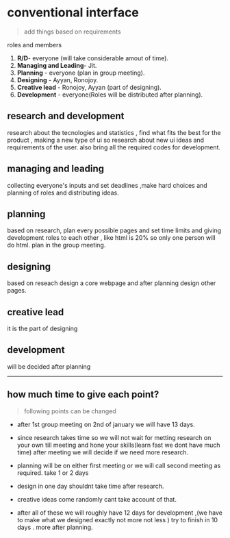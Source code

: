 # conventional  interface
> add things based on requirements

roles and members 
1. **R/D**- everyone (will take considerable amout of time). 
2. **Managing and Leading**- Jit.
3. **Planning** - everyone (plan in group meeting).
4. **Designing** - Ayyan, Ronojoy.
5. **Creative lead** - Ronojoy, Ayyan (part of designing).
6. **Development** - everyone(Roles will be distributed after planning).

## research and development   
research about the tecnologies and statistics , find what fits the best for the product , making a new type of ui so research about new ui ideas and requirements of the user. also bring all the required codes for development.

## managing and leading  
collecting everyone's inputs and set deadlines ,make hard choices and planning of roles and distributing ideas.

## planning   
based on research, plan every possible pages and set time limits and giving development roles to each other , like html is 20% so only one person will do html. plan in the group meeting. 

## designing   
based on reseach design a core webpage and after planning design other pages.

## creative lead   
it is the part of designing

## development  
will be decided after planning

---

## how much time to give each point?
> following points can be changed
* after 1st group meeting on 2nd of january we will have 13 days. 

* since research takes time so we will not wait for metting research on your own till meeting and hone your skills(learn fast we dont have much time) after meeting we will decide if we need more research.

* planning will be on either first meeting or we will call second meeting as required. take 1 or 2 days

* design in one day shouldnt take time after research.

* creative ideas come randomly cant take account of that.

* after all of these we will roughly have 12 days for development ,(we have to make what we designed exactly not more not less ) try to finish in 10 days . more after planning.
